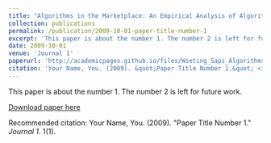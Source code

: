 ```yaml
---
title: "Algorithms in the Marketplace: An Empirical Analysis of Algorithmic Pricing in E-Commerce"
collection: publications
permalink: /publication/2009-10-01-paper-title-number-1
excerpt: 'This paper is about the number 1. The number 2 is left for future work.'
date: 2009-10-01
venue: 'Journal 1'
paperurl: 'http://academicpages.github.io/files/Wieting_Sapi_Algorithms_in_the_marketplace.pdf'
citation: 'Your Name, You. (2009). &quot;Paper Title Number 1.&quot; <i>Journal 1</i>. 1(1).'
---
```

This paper is about the number 1. The number 2 is left for future work.

[Download paper here](http://academicpages.github.io/files/Wieting_Sapi_Algorithms_in_the_marketplace.pdf)

Recommended citation: Your Name, You. (2009). "Paper Title Number 1." <i>Journal 1</i>. 1(1).
